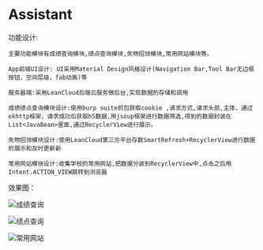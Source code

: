 # Assistant
功能设计:

	主要功能模块有成绩查询模块,绩点查询模块,失物招领模块,常用网站模块等。
	
	App前端UI设计: UI采用Material Design风格设计(Navigation Bar,Tool Bar无边框按钮，空间层级，fab动画)等

	服务器端:采用LeanCloud后端云服务做后台,实现数据的存储和调用
	
	成绩绩点查询模块设计:使用burp suite抓包获取cookie ,请求方式,请求头部,主体，通过okhttp框架，请求成功后获取h5数据,用jsoup框架进行数据筛选,得到的数据封装在List<JavaBean>里面,通过RecyclerView进行展示。
	
	失物招领模块设计:使用LeanCloud第三方平台存数SmartRefresh+RecyclerView进行数据的展示和及时更新新
	
	常用网站模块设计:收集学校的常用网站,把数据分装到RecyclerView中,点击之后用Intent.ACTION_VIEW跳转到浏览器
	
		
效果图：

![成绩查询](https://github.com/huangaa/Assistant/tree/master/images/grade.gif)

![绩点查询](https://github.com/huangaa/Assistant/tree/master/images/GPA.gif)
	
![常用网站](https://github.com/huangaa/Assistant/tree/master/images/TIM图片20181022203209.jpg)
